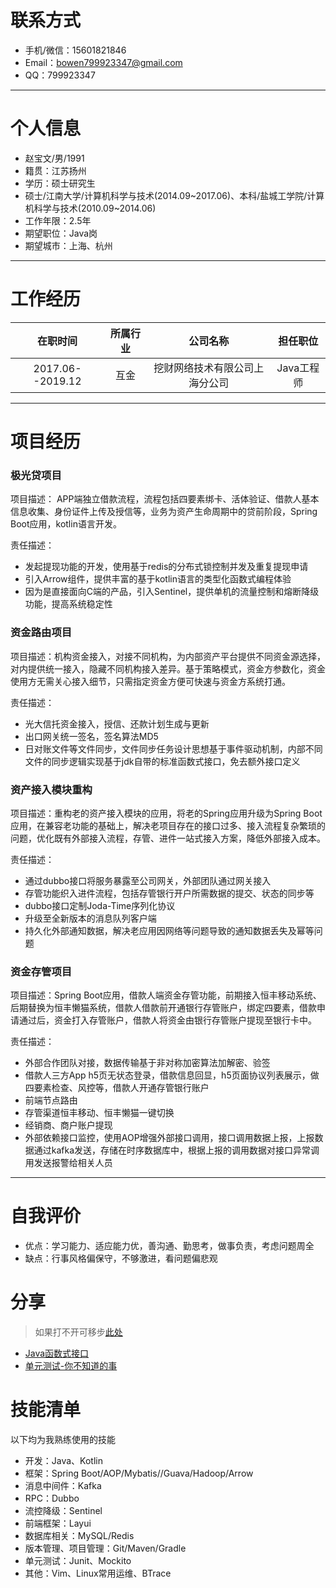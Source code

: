 # 联系方式

- 手机/微信：15601821846
- Email：bowen799923347@gmail.com 
- QQ：799923347

---
# 个人信息
- 赵宝文/男/1991 
- 籍贯：江苏扬州
- 学历：硕士研究生
- 硕士/江南大学/计算机科学与技术(2014.09~2017.06)、本科/盐城工学院/计算机科学与技术(2010.09~2014.06)
- 工作年限：2.5年
- 期望职位：Java岗
- 期望城市：上海、杭州

---
# 工作经历
| 在职时间 | 所属行业 | 公司名称 | 担任职位 |
|  :-:  | :-:  | :-: | :-: |
| 2017.06--2019.12  | 互金 | 挖财网络技术有限公司上海分公司 | Java工程师 |
---
# 项目经历
### 极光贷项目
项目描述：
APP端独立借款流程，流程包括四要素绑卡、活体验证、借款人基本信息收集、身份证件上传及授信等，业务为资产生命周期中的贷前阶段，Spring Boot应用，kotlin语言开发。 
 
责任描述：

- 发起提现功能的开发，使用基于redis的分布式锁控制并发及重复提现申请
- 引入Arrow组件，提供丰富的基于kotlin语言的类型化函数式编程体验
- 因为是直接面向C端的产品，引入Sentinel，提供单机的流量控制和熔断降级功能，提高系统稳定性

### 资金路由项目
项目描述：机构资金接入，对接不同机构，为内部资产平台提供不同资金源选择，对内提供统一接入，隐藏不同机构接入差异。基于策略模式，资金方参数化，资金使用方无需关心接入细节，只需指定资金方便可快速与资金方系统打通。  

责任描述：

- 光大信托资金接入，授信、还款计划生成与更新
- 出口网关统一签名，签名算法MD5
- 日对账文件等文件同步，文件同步任务设计思想基于事件驱动机制，内部不同文件的同步逻辑实现基于jdk自带的标准函数式接口，免去额外接口定义

### 资产接入模块重构 
项目描述：重构老的资产接入模块的应用，将老的Spring应用升级为Spring Boot应用，在兼容老功能的基础上，解决老项目存在的接口过多、接入流程复杂繁琐的问题，优化既有外部接入流程，存管、进件一站式接入方案，降低外部接入成本。  

责任描述：

- 通过dubbo接口将服务暴露至公司网关，外部团队通过网关接入
-  存管功能织入进件流程，包括存管银行开户所需数据的提交、状态的同步等
- dubbo接口定制Joda-Time序列化协议
- 升级至全新版本的消息队列客户端
- 持久化外部通知数据，解决老应用因网络等问题导致的通知数据丢失及幂等问题

### 资金存管项目 
项目描述：Spring Boot应用，借款人端资金存管功能，前期接入恒丰移动系统、后期替换为恒丰懒猫系统，借款人借款前开通银行存管账户，绑定四要素，借款申请通过后，资金打入存管账户，借款人将资金由银行存管账户提现至银行卡中。  

责任描述：

- 外部合作团队对接，数据传输基于非对称加密算法加解密、验签
- 借款人三方App h5页无状态登录，借款信息回显，h5页面协议列表展示，做四要素检查、风控等，借款人开通存管银行账户
- 前端节点路由
- 存管渠道恒丰移动、恒丰懒猫一键切换
- 经销商、商户账户提现
- 外部依赖接口监控，使用AOP增强外部接口调用，接口调用数据上报，上报数据通过kafka发送，存储在时序数据库中，根据上报的调用数据对接口异常调用发送报警给相关人员

---

# 自我评价
- 优点：学习能力、适应能力优，善沟通、勤思考，做事负责，考虑问题周全
- 缺点：行事风格偏保守，不够激进，看问题偏悲观

# 分享
>如果打不开可移步[此处](https://github.com/a799923347/resume)

 - [Java函数式接口](https://pan.baidu.com/s/1UImLp5JsRla1q--sXNeWQg)
 - [单元测试-你不知道的事](https://pan.baidu.com/s/1EkUq784XFYuEsT455LPYOA)

# 技能清单

以下均为我熟练使用的技能

- 开发：Java、Kotlin
- 框架：Spring Boot/AOP/Mybatis//Guava/Hadoop/Arrow
- 消息中间件：Kafka
- RPC：Dubbo
- 流控降级：Sentinel
- 前端框架：Layui
- 数据库相关：MySQL/Redis
- 版本管理、项目管理：Git/Maven/Gradle
- 单元测试：Junit、Mockito
- 其他：Vim、Linux常用运维、BTrace
